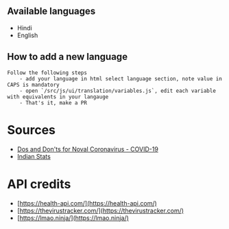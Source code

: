 ## Available languages
- Hindi
- English

## How to add a new language 
    Follow the following steps
        - add your language in html select language section, note value in CAPS is mandatory
        - open `/src/js/ui/translation/variables.js`, edit each variable with equivalents in your langauge
        - That's it, make a PR 

# Sources
- [Dos and Don'ts for Noval Coronavirus - COVID-19](https://dot.gov.in/whatsnew/dos-and-donts-noval-coronavirus-covid-19)
- [Indian Stats](https://www.mohfw.gov.in/)

# API credits
- [https://health-api.com/](https://health-api.com/)
- [https://thevirustracker.com/](https://thevirustracker.com/)
- [https://lmao.ninja/](https://lmao.ninja/)

